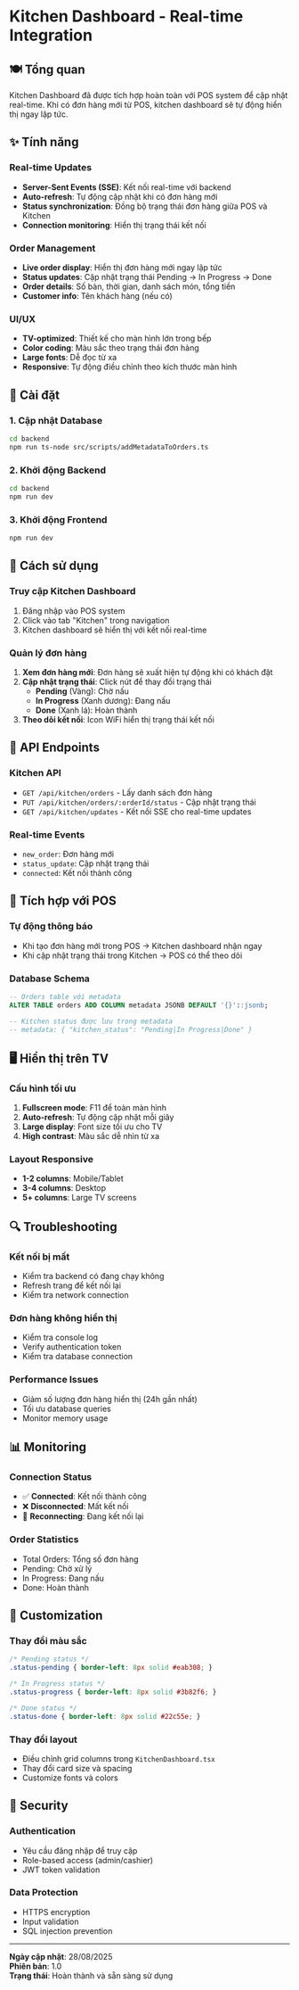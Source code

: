 # Kitchen Dashboard - Real-time Integration

## 🍽️ Tổng quan

Kitchen Dashboard đã được tích hợp hoàn toàn với POS system để cập nhật real-time. Khi có đơn hàng mới từ POS, kitchen dashboard sẽ tự động hiển thị ngay lập tức.

## ✨ Tính năng

### Real-time Updates
- **Server-Sent Events (SSE)**: Kết nối real-time với backend
- **Auto-refresh**: Tự động cập nhật khi có đơn hàng mới
- **Status synchronization**: Đồng bộ trạng thái đơn hàng giữa POS và Kitchen
- **Connection monitoring**: Hiển thị trạng thái kết nối

### Order Management
- **Live order display**: Hiển thị đơn hàng mới ngay lập tức
- **Status updates**: Cập nhật trạng thái Pending → In Progress → Done
- **Order details**: Số bàn, thời gian, danh sách món, tổng tiền
- **Customer info**: Tên khách hàng (nếu có)

### UI/UX
- **TV-optimized**: Thiết kế cho màn hình lớn trong bếp
- **Color coding**: Màu sắc theo trạng thái đơn hàng
- **Large fonts**: Dễ đọc từ xa
- **Responsive**: Tự động điều chỉnh theo kích thước màn hình

## 🚀 Cài đặt

### 1. Cập nhật Database
```bash
cd backend
npm run ts-node src/scripts/addMetadataToOrders.ts
```

### 2. Khởi động Backend
```bash
cd backend
npm run dev
```

### 3. Khởi động Frontend
```bash
npm run dev
```

## 📱 Cách sử dụng

### Truy cập Kitchen Dashboard
1. Đăng nhập vào POS system
2. Click vào tab "Kitchen" trong navigation
3. Kitchen dashboard sẽ hiển thị với kết nối real-time

### Quản lý đơn hàng
1. **Xem đơn hàng mới**: Đơn hàng sẽ xuất hiện tự động khi có khách đặt
2. **Cập nhật trạng thái**: Click nút để thay đổi trạng thái
   - **Pending** (Vàng): Chờ nấu
   - **In Progress** (Xanh dương): Đang nấu
   - **Done** (Xanh lá): Hoàn thành
3. **Theo dõi kết nối**: Icon WiFi hiển thị trạng thái kết nối

## 🔧 API Endpoints

### Kitchen API
- `GET /api/kitchen/orders` - Lấy danh sách đơn hàng
- `PUT /api/kitchen/orders/:orderId/status` - Cập nhật trạng thái
- `GET /api/kitchen/updates` - Kết nối SSE cho real-time updates

### Real-time Events
- `new_order`: Đơn hàng mới
- `status_update`: Cập nhật trạng thái
- `connected`: Kết nối thành công

## 🎯 Tích hợp với POS

### Tự động thông báo
- Khi tạo đơn hàng mới trong POS → Kitchen dashboard nhận ngay
- Khi cập nhật trạng thái trong Kitchen → POS có thể theo dõi

### Database Schema
```sql
-- Orders table với metadata
ALTER TABLE orders ADD COLUMN metadata JSONB DEFAULT '{}'::jsonb;

-- Kitchen status được lưu trong metadata
-- metadata: { "kitchen_status": "Pending|In Progress|Done" }
```

## 🖥️ Hiển thị trên TV

### Cấu hình tối ưu
1. **Fullscreen mode**: F11 để toàn màn hình
2. **Auto-refresh**: Tự động cập nhật mỗi giây
3. **Large display**: Font size tối ưu cho TV
4. **High contrast**: Màu sắc dễ nhìn từ xa

### Layout Responsive
- **1-2 columns**: Mobile/Tablet
- **3-4 columns**: Desktop
- **5+ columns**: Large TV screens

## 🔍 Troubleshooting

### Kết nối bị mất
- Kiểm tra backend có đang chạy không
- Refresh trang để kết nối lại
- Kiểm tra network connection

### Đơn hàng không hiển thị
- Kiểm tra console log
- Verify authentication token
- Kiểm tra database connection

### Performance Issues
- Giảm số lượng đơn hàng hiển thị (24h gần nhất)
- Tối ưu database queries
- Monitor memory usage

## 📊 Monitoring

### Connection Status
- ✅ **Connected**: Kết nối thành công
- ❌ **Disconnected**: Mất kết nối
- 🔄 **Reconnecting**: Đang kết nối lại

### Order Statistics
- Total Orders: Tổng số đơn hàng
- Pending: Chờ xử lý
- In Progress: Đang nấu
- Done: Hoàn thành

## 🎨 Customization

### Thay đổi màu sắc
```css
/* Pending status */
.status-pending { border-left: 8px solid #eab308; }

/* In Progress status */
.status-progress { border-left: 8px solid #3b82f6; }

/* Done status */
.status-done { border-left: 8px solid #22c55e; }
```

### Thay đổi layout
- Điều chỉnh grid columns trong `KitchenDashboard.tsx`
- Thay đổi card size và spacing
- Customize fonts và colors

## 🔐 Security

### Authentication
- Yêu cầu đăng nhập để truy cập
- Role-based access (admin/cashier)
- JWT token validation

### Data Protection
- HTTPS encryption
- Input validation
- SQL injection prevention

---

**Ngày cập nhật**: 28/08/2025  
**Phiên bản**: 1.0  
**Trạng thái**: Hoàn thành và sẵn sàng sử dụng
